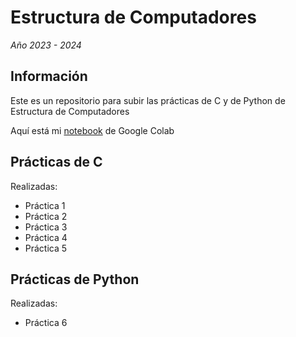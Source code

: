 # Estructura de Computadores
_Año 2023 - 2024_

## Información
Este es un repositorio para subir las prácticas de C y de Python de Estructura de Computadores

Aquí está mi [notebook](https://colab.research.google.com/drive/1eniIn-fdB5eFuSad7vFCFCU3jT8_icGi?usp=sharing) de Google Colab

## Prácticas de C

Realizadas:
- Práctica 1
- Práctica 2
- Práctica 3
- Práctica 4
- Práctica 5

## Prácticas de Python

Realizadas:
- Práctica 6
